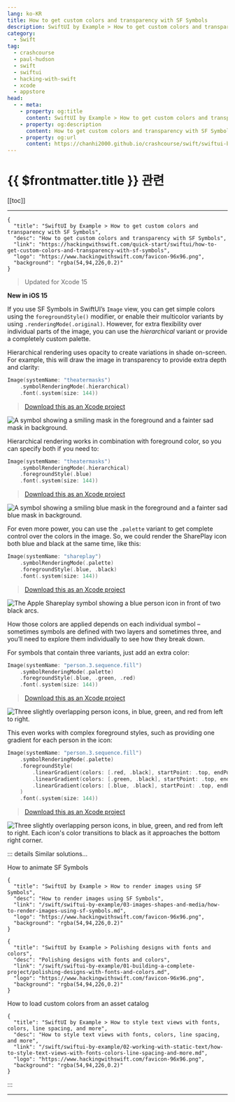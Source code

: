 ```yaml
---
lang: ko-KR
title: How to get custom colors and transparency with SF Symbols
description: SwiftUI by Example > How to get custom colors and transparency with SF Symbols
category:
  - Swift
tag: 
  - crashcourse
  - paul-hudson
  - swift
  - swiftui
  - hacking-with-swift
  - xcode
  - appstore
head:
  - - meta:
    - property: og:title
      content: SwiftUI by Example > How to get custom colors and transparency with SF Symbols
    - property: og:description
      content: How to get custom colors and transparency with SF Symbols
    - property: og:url
      content: https://chanhi2000.github.io/crashcourse/swift/swiftui-by-example/03-images-shapes-and-media/how-to-get-custom-colors-and-transparency-with-sf-symbols.html
---
```


# {{ $frontmatter.title }} 관련

[[toc]]

---

```component VPCard
{
  "title": "SwiftUI by Example > How to get custom colors and transparency with SF Symbols",
  "desc": "How to get custom colors and transparency with SF Symbols",
  "link": "https://hackingwithswift.com/quick-start/swiftui/how-to-get-custom-colors-and-transparency-with-sf-symbols",
  "logo": "https://www.hackingwithswift.com/favicon-96x96.png",
  "background": "rgba(54,94,226,0.2)"
}
```

> Updated for Xcode 15

**New in iOS 15**

If you use SF Symbols in SwiftUI’s `Image` view, you can get simple colors using the `foregroundStyle()` modifier, or enable their multicolor variants by using `.renderingMode(.original)`. However, for extra flexibility over individual parts of the image, you can use the _hierarchical_ variant or provide a completely custom palette.

Hierarchical rendering uses opacity to create variations in shade on-screen. For example, this will draw the image in transparency to provide extra depth and clarity:

```swift
Image(systemName: "theatermasks")
    .symbolRenderingMode(.hierarchical)
    .font(.system(size: 144))
```

> [<FontIcon icon="fas fa-download"/>Download this as an Xcode project](https://www.hackingwithswift.com/files/projects/swiftui/how-to-get-custom-colors-and-transparency-with-sf-symbols-1.zip)

![A symbol showing a smiling mask in the foreground and a fainter sad mask in background.](https://www.hackingwithswift.com/img/books/quick-start/swiftui/how-to-get-custom-colors-and-transparency-with-sf-symbols-1~dark.png)

Hierarchical rendering works in combination with foreground color, so you can specify both if you need to:

```swift
Image(systemName: "theatermasks")
    .symbolRenderingMode(.hierarchical)
    .foregroundStyle(.blue)
    .font(.system(size: 144))
```

> [<FontIcon icon="fas fa-download"/>Download this as an Xcode project](https://www.hackingwithswift.com/files/projects/swiftui/how-to-get-custom-colors-and-transparency-with-sf-symbols-2.zip)

![A symbol showing a smiling blue mask in the foreground and a fainter sad blue mask in background.](https://www.hackingwithswift.com/img/books/quick-start/swiftui/how-to-get-custom-colors-and-transparency-with-sf-symbols-2~dark.png)

For even more power, you can use the `.palette` variant to get complete control over the colors in the image. So, we could render the SharePlay icon both blue and black at the same time, like this:

```swift
Image(systemName: "shareplay")
    .symbolRenderingMode(.palette)
    .foregroundStyle(.blue, .black)
    .font(.system(size: 144))
```

> [<FontIcon icon="fas fa-download"/>Download this as an Xcode project](https://www.hackingwithswift.com/files/projects/swiftui/how-to-get-custom-colors-and-transparency-with-sf-symbols-3.zip)

![The Apple Shareplay symbol showing a blue person icon in front of two black arcs.](https://www.hackingwithswift.com/img/books/quick-start/swiftui/how-to-get-custom-colors-and-transparency-with-sf-symbols-3~dark.png)

How those colors are applied depends on each individual symbol – sometimes symbols are defined with two layers and sometimes three, and you’ll need to explore them individually to see how they break down.

For symbols that contain three variants, just add an extra color:

```swift
Image(systemName: "person.3.sequence.fill")
    .symbolRenderingMode(.palette)
    .foregroundStyle(.blue, .green, .red)
    .font(.system(size: 144))
```

> [<FontIcon icon="fas fa-download"/>Download this as an Xcode project](https://www.hackingwithswift.com/files/projects/swiftui/how-to-get-custom-colors-and-transparency-with-sf-symbols-4.zip)

![Three slightly overlapping person icons, in blue, green, and red from left to right.](https://www.hackingwithswift.com/img/books/quick-start/swiftui/how-to-get-custom-colors-and-transparency-with-sf-symbols-4~dark.png)

This even works with complex foreground styles, such as providing one gradient for each person in the icon:

```swift
Image(systemName: "person.3.sequence.fill")
    .symbolRenderingMode(.palette)
    .foregroundStyle(
        .linearGradient(colors: [.red, .black], startPoint: .top, endPoint: .bottomTrailing),
        .linearGradient(colors: [.green, .black], startPoint: .top, endPoint: .bottomTrailing),
        .linearGradient(colors: [.blue, .black], startPoint: .top, endPoint: .bottomTrailing)
    )
    .font(.system(size: 144))
```

> [<FontIcon icon="fas fa-download"/>Download this as an Xcode project](https://www.hackingwithswift.com/files/projects/swiftui/how-to-get-custom-colors-and-transparency-with-sf-symbols-5.zip)

![Three slightly overlapping person icons, in blue, green, and red from left to right. Each icon's color transitions to black as it approaches the bottom right corner.](https://www.hackingwithswift.com/img/books/quick-start/swiftui/how-to-get-custom-colors-and-transparency-with-sf-symbols-5~dark.png)

::: details Similar solutions…

How to animate SF Symbols

```component VPCard
{
  "title": "SwiftUI by Example > How to render images using SF Symbols",
  "desc": "How to render images using SF Symbols",
  "link": "/swift/swiftui-by-example/03-images-shapes-and-media/how-to-render-images-using-sf-symbols.md",
  "logo": "https://www.hackingwithswift.com/favicon-96x96.png",
  "background": "rgba(54,94,226,0.2)"
}
```

```component VPCard
{
  "title": "SwiftUI by Example > Polishing designs with fonts and colors",
  "desc": "Polishing designs with fonts and colors",
  "link": "/swift/swiftui-by-example/01-building-a-complete-project/polishing-designs-with-fonts-and-colors.md",
  "logo": "https://www.hackingwithswift.com/favicon-96x96.png",
  "background": "rgba(54,94,226,0.2)"
}
```

How to load custom colors from an asset catalog

```component VPCard
{
  "title": "SwiftUI by Example > How to style text views with fonts, colors, line spacing, and more",
  "desc": "How to style text views with fonts, colors, line spacing, and more",
  "link": "/swift/swiftui-by-example/02-working-with-static-text/how-to-style-text-views-with-fonts-colors-line-spacing-and-more.md",
  "logo": "https://www.hackingwithswift.com/favicon-96x96.png",
  "background": "rgba(54,94,226,0.2)"
}
```

:::

---

<TagLinks />